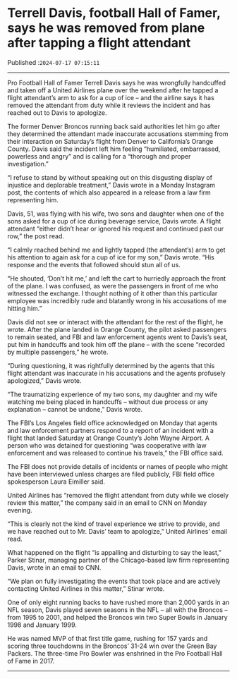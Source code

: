 # Terrell Davis, football Hall of Famer, says he was removed from plane after tapping a flight attendant

Published :`2024-07-17 07:15:11`

---

Pro Football Hall of Famer Terrell Davis says he was wrongfully handcuffed and taken off a United Airlines plane over the weekend after he tapped a flight attendant’s arm to ask for a cup of ice – and the airline says it has removed the attendant from duty while it reviews the incident and has reached out to Davis to apologize.

The former Denver Broncos running back said authorities let him go after they determined the attendant made inaccurate accusations stemming from their interaction on Saturday’s flight from Denver to California’s Orange County. Davis said the incident left him feeling “humiliated, embarrassed, powerless and angry” and is calling for a “thorough and proper investigation.”

“I refuse to stand by without speaking out on this disgusting display of injustice and deplorable treatment,” Davis wrote in a Monday Instagram post, the contents of which also appeared in a release from a law firm representing him.

Davis, 51, was flying with his wife, two sons and daughter when one of the sons asked for a cup of ice during beverage service, Davis wrote. A flight attendant “either didn’t hear or ignored his request and continued past our row,” the post read.

“I calmly reached behind me and lightly tapped (the attendant’s) arm to get his attention to again ask for a cup of ice for my son,” Davis wrote. “His response and the events that followed should stun all of us.

“He shouted, ‘Don’t hit me,’ and left the cart to hurriedly approach the front of the plane. I was confused, as were the passengers in front of me who witnessed the exchange. I thought nothing of it other than this particular employee was incredibly rude and blatantly wrong in his accusations of me hitting him.”

Davis did not see or interact with the attendant for the rest of the flight, he wrote. After the plane landed in Orange County, the pilot asked passengers to remain seated, and FBI and law enforcement agents went to Davis’s seat, put him in handcuffs and took him off the plane – with the scene “recorded by multiple passengers,” he wrote.

“During questioning, it was rightfully determined by the agents that this flight attendant was inaccurate in his accusations and the agents profusely apologized,” Davis wrote.

“The traumatizing experience of my two sons, my daughter and my wife watching me being placed in handcuffs – without due process or any explanation – cannot be undone,” Davis wrote.

The FBI’s Los Angeles field office acknowledged on Monday that agents and law enforcement partners respond to a report of an incident with a flight that landed Saturday at Orange County’s John Wayne Airport. A person who was detained for questioning “was cooperative with law enforcement and was released to continue his travels,” the FBI office said.

The FBI does not provide details of incidents or names of people who might have been interviewed unless charges are filed publicly, FBI field office spokesperson Laura Eimiller said.

United Airlines has “removed the flight attendant from duty while we closely review this matter,” the company said in an email to CNN on Monday evening.

“This is clearly not the kind of travel experience we strive to provide, and we have reached out to Mr. Davis’ team to apologize,” United Airlines’ email read.

What happened on the flight “is appalling and disturbing to say the least,” Parker Stinar, managing partner of the Chicago-based law firm representing Davis, wrote in an email to CNN.

“We plan on fully investigating the events that took place and are actively contacting United Airlines in this matter,” Stinar wrote.

One of only eight running backs to have rushed more than 2,000 yards in an NFL season, Davis played seven seasons in the NFL – all with the Broncos – from 1995 to 2001, and helped the Broncos win two Super Bowls in January 1998 and January 1999.

He was named MVP of that first title game, rushing for 157 yards and scoring three touchdowns in the Broncos’ 31-24 win over the Green Bay Packers. The three-time Pro Bowler was enshrined in the Pro Football Hall of Fame in 2017.

---

